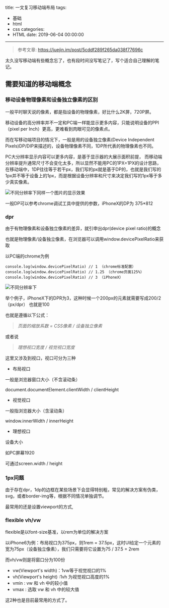 title: 一文复习移动端布局
tags:
  - 基础
  - html
  - css
categories:
  - HTML
date: 2019-06-04 00:00:00
---
>参考文章: https://juejin.im/post/5cddf289f265da038f77696c

太久没写移动端有些概念忘了，也有段时间没写笔记了，写个适合自己理解的笔记。


## 需要知道的移动端概念

### 移动设备物理像素和设备独立像素的区别

一般平时聊天说的像素，都是指设备的物理像素，好比什么2K屏，720P屏。

移动设备的高分辨率并不一定和PC端一样能显示更多内容，只能说明设备的PPI（pixel per Inch）更高，更难看到肉眼可见的像素点。

而在写移动端项目的情况下，一般是用的设备独立像素(Device Independent Pixels)DP/DIP来描述的，设备物理像素不同，1DP所代表的物理像素也不同。

PC大分辨率显示内容可以更多内容，是基于显示器的大展示面积前提，
而移动端分辨率提升通常尺寸不会变化太多，所以显然不能用PC的1PX=1PX的设计思路，
在移动端中，1DP往往等于若干px，我们写的px就是基于DP的，也就是我们写的1px并不等于设备上的1px，而是根据设备分辨率和尺寸来决定我们写的1px等于多少真实像素。

![不同分辨率下同样一个图片的显示效果](http://www.teoblog.cn/postimg/mobilePx.gif)


一般DP可以参考chrome调试工具中提供的参数，iPhoneX的DP为 375*812

### dpr

由于有物理像素和设备独立像素的差异，就引申出dpr(device pixel ratio)的概念

也就是物理像素/设备独立像素，在浏览器可以调用window.devicePixelRatio来获取

以PC端的chrome为例 

```
console.log(window.devicePixelRatio) // 1 （chrome标准配置）
console.log(window.devicePixelRatio) // 1.25 （chrome页面125%）
console.log(window.devicePixelRatio) // 3 （iPhoneX）
```
![不同分辨率下](http://www.teoblog.cn/postimg/16ac3a6649f8d53a.gif)


举个例子，iPhoneX下的DPR为3，这种时候一个200px的元素就需要写成200/2（px/dpr） 也就是100

也就是遵循以下公式： 

> *页面的缩放系数 = CSS像素 / 设备独立像素*

或者说 

> *理想视口宽度 / 视觉视口宽度*

这里又涉及到视口，视口可分为三种

- 布局视口

一般是浏览器窗口大小（不含滚动条）

document.documentElement.clientWidth / clientHeight

- 视觉视口

一般指浏览器大小（含滚动条）

window.innerWidth / innerHeight

- 理想视口

设备大小

如PC屏幕1920

可通过screen.width / height

### 1px问题

由于存在dpr，1dp的边框在某些场景下会显得特别粗，常见的解决方案有伪类，svg，或者border-img等，根据不同情况单独调节。

最常用的还是设置viewport的方式,

### flexible vh/vw

flexible是以font-size基准，以rem为单位的解决方案

以iPhone6为例：布局视口为375px，则1rem = 37.5px，这时UI给定一个元素的宽为75px（设备独立像素），我们只需要将它设置为75 / 37.5 = 2rem

而vh/vw则是将窗口分为100份

- vw(Viewport's width)：1vw等于视觉视口的1%
- vh(Viewport's height) :1vh 为视觉视口高度的1%
- vmin : vw 和 vh 中的较小值
- vmax : 选取 vw 和 vh 中的较大值

这2种也是目前最常用的方式了。